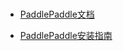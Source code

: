 # 
+ [PaddlePaddle文档](https://www.paddlepaddle.org.cn/documentation/docs/zh/guides/index_cn.html)

+ [PaddlePaddle安装指南](https://www.paddlepaddle.org.cn/documentation/docs/zh/install/index_cn.html)